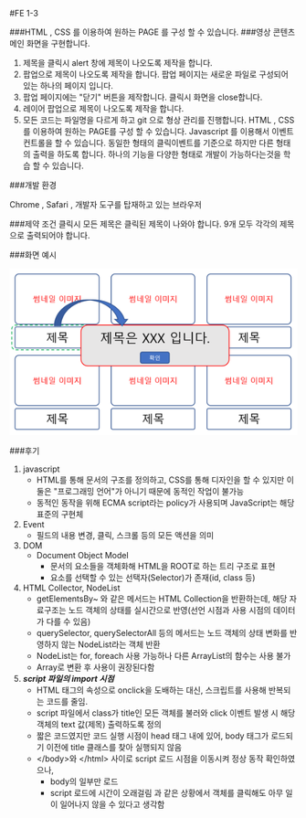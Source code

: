 #FE 1-3

###HTML , CSS 를 이용하여 원하는 PAGE 를 구성 할 수 있습니다.
###영상 콘텐츠 메인 화면을 구현합니다.

1. 제목을 클릭시 alert 창에 제목이 나오도록 제작을 합니다.
2. 팝업으로 제목이 나오도록 제작을 합니다. 팝업 페이지는 새로운 파일로 구성되어 있는 하나의 페이지 입니다.
3. 팝업 페이지에는 "닫기" 버튼을 제작합니다. 클릭시 화면을 close합니다.
4. 레이어 팝업으로 제목이 나오도록 제작을 합니다.
5. 모든 코드는 파일명을 다르게 하고 git 으로 형상 관리를 진행합니다. HTML , CSS를 이용하여 원하는 PAGE를 구성 할 수 있습니다. Javascript 를 이용해서 이벤트 컨트롤을 할 수 있습니다. 동일한 형태의 클릭이벤트를 기준으로 하지만 다른 형태의 출력을 하도록 합니다. 하나의 기능을 다양한 형태로 개발이 가능하다는것을 학습 할 수 있습니다.

###개발 환경

Chrome , Safari , 개발자 도구를 탑재하고 있는 브라우저

###제약 조건
클릭시 모든 제목은 클릭된 제목이 나와야 합니다. 
9개 모두 각각의 제목으로 출력되어야 합니다.

###화면 예시

![데이터파일](./M1-3.png)

###후기
1. javascript
   - HTML를 통해 문서의 구조를 정의하고, CSS를 통해 디자인을 할 수 있지만 이 둘은 "프로그래밍 언어"가 아니기 때문에 동적인 작업이 불가능
   - 동적인 동작을 위해 ECMA script라는 policy가 사용되며 JavaScript는 해당 표준의 구현체
2. Event
   - 필드의 내용 변경, 클릭, 스크롤 등의 모든 액션을 의미
3. DOM
   - Document Object Model
     - 문서의 요소들을 객체화해 HTML을 ROOT로 하는 트리 구조로 표현
     - 요소를 선택할 수 있는 선택자(Selector)가 존재(id, class 등)
4. HTML Collector, NodeList
   - getElementsBy~ 와 같은 메서드는 HTML Collection을 반환하는데, 해당 자료구조는 노드 객체의 상태를 실시간으로 반영(선언 시점과 사용 시점의 데이터가 다를 수 있음)
   - querySelector, querySelectorAll 등의 메서드는 노드 객체의 상태 변화를 반영하지 않는 NodeList라는 객체 반환
   - NodeList는 for, foreach 사용 가능하나 다른 ArrayList의 함수는 사용 불가
   - Array로 변환 후 사용이 권장된다함
5. ***script 파일의 import 시점***
    - HTML 태그의 속성으로 onclick을 도배하는 대신, 스크립트를 사용해 반복되는 코드를 줄임.
    - script 파일에서 class가 title인 모든 객체를 불러와 click 이벤트 발생 시 해당 객체의 text 값(제목) 출력하도록 정의
    - 짧은 코드였지만 코드 실행 시점이 head 태그 내에 있어, body 태그가 로드되기 이전에 title 클래스를 찾아 실행되지 않음
    - \</body>와 \</html> 사이로 script 로드 시점을 이동시켜 정상 동작 확인하였으나,
      - body의 일부만 로드
      - script 로드에 시간이 오래걸림
    과 같은 상황에서 객체를 클릭해도 아무 일이 일어나지 않을 수 있다고 생각함
